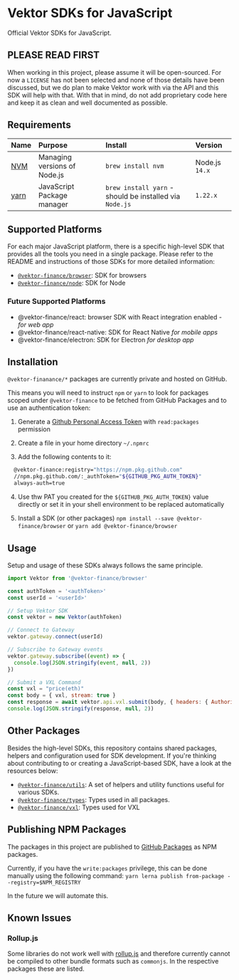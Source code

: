 # Vektor SDKs for JavaScript

Official Vektor SDKs for JavaScript.

## PLEASE READ FIRST

When working in this project, please assume it will be open-sourced. For now a `LICENSE` has not been selected and none of those details have been discussed, but we do plan to make Vektor work with via the API and this SDK will help with that. With that in mind, do not add proprietary code here and keep it as clean and well documented as possible.

## Requirements

| Name                                                | Purpose                      | Install                                                           | Version                         |
| :-------------------------------------------------- | :--------------------------- | :---------------------------------------------------------------- | :------------------------------ |
| [NVM](https://github.com/nvm-sh/nvm)                | Managing versions of Node.js | `brew install nvm`                                                | Node.js `14.x`                  |
| [yarn](https://classic.yarnpkg.com/en/docs/install) | JavaScript Package manager   | `brew install yarn` - should be installed via `Node.js`           | `1.22.x`                        |


## Supported Platforms

For each major JavaScript platform, there is a specific high-level SDK that provides all the tools you need in a single package. Please refer to the README and instructions of those SDKs for more detailed information:

- [`@vektor-finance/browser`](packages/browser): SDK for browsers
- [`@vektor-finance/node`](packages/node): SDK for Node

### Future Supported Platforms

- @vektor-finance/react: browser SDK with React integration enabled - _for web app_
- @vektor-finance/react-native: SDK for React Native _for mobile apps_
- @vektor-finance/electron: SDK for Electron _for desktop app_

## Installation

`@vektor-finanance/*` packages are currently private and hosted on GitHub.

This means you will need to instruct `npm` or `yarn` to look for packages scoped under `@vektor-finance` to be fetched from GitHub Packages and to use an authentication token:

1. Generate a [Github Personal Access Token](https://github.com/settings/tokens) with `read:packages` permission

2. Create a file in your home directory `~/.npmrc`

3. Add the following contents to it:

```bash
  @vektor-finance:registry="https://npm.pkg.github.com"
  //npm.pkg.github.com/:_authToken="${GITHUB_PKG_AUTH_TOKEN}"
  always-auth=true
```

4. Use thw PAT you created for the `${GITHUB_PKG_AUTH_TOKEN}` value directly or set it in your shell environment to be replaced automatically

5. Install a SDK (or other packages) `npm install --save @vektor-finance/browser` or `yarn add @vektor-finance/browser`

## Usage

Setup and usage of these SDKs always follows the same principle.

```javascript
import Vektor from '@vektor-finance/browser'

const authToken = '<authToken>'
const userId = '<userId>'

// Setup Vektor SDK
const vektor = new Vektor(authToken)

// Connect to Gateway
vektor.gateway.connect(userId)

// Subscribe to Gateway events
vektor.gateway.subscribe((event) => {
  console.log(JSON.stringify(event, null, 2))
})

// Submit a VXL Command
const vxl = "price(eth)"
const body = { vxl, stream: true }
const response = await vektor.api.vxl.submit(body, { headers: { Authorization: `Bearer ${authToken}` } })
console.log(JSON.stringify(response, null, 2))
```

## Other Packages

Besides the high-level SDKs, this repository contains shared packages, helpers and configuration used for SDK
development. If you're thinking about contributing to or creating a JavaScript-based SDK, have a look at the resources
below:

- [`@vektor-finance/utils`](packages/utils): A set of helpers and utility functions useful for various SDKs.
- [`@vektor-finance/types`](packages/types): Types used in all packages.
- [`@vektor-finance/vxl`](packages/vxl): Types used for VXL

## Publishing NPM Packages

The packages in this project are published to [GitHub Packages](https://github.com/features/packages) as NPM packages.

Currently, if you have the `write:packages` privilege, this can be done manually using the following command: `yarn lerna publish from-package --registry=$NPM_REGISTRY`

In the future we will automate this.

## Known Issues

### Rollup.js

Some libraries do not work well with [rollup.js](https://rollupjs.org/) and therefore currently cannot be compiled to other bundle formats such as `commonjs`. In the respective packages these are listed.
